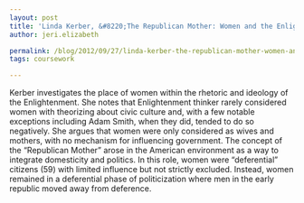 ```yaml
---
layout: post
title: 'Linda Kerber, &#8220;The Republican Mother: Women and the Enlightenment – An American Perspective&#8221;'
author: jeri.elizabeth

permalink: /blog/2012/09/27/linda-kerber-the-republican-mother-women-and-the-enlightenment-an-american-perspective/
tags: coursework

---
```

Kerber investigates the place of women within the rhetoric and ideology of the Enlightenment. She notes that Enlightenment thinker rarely considered women with theorizing about civic culture and, with a few notable exceptions including Adam Smith, when they did, tended to do so negatively. She argues that women were only considered as wives and mothers, with no mechanism for influencing government. The concept of the &#8220;Republican Mother&#8221; arose in the American environment as a way to integrate domesticity and politics. In this role, women were &#8220;deferential&#8221; citizens (59) with limited influence but not strictly excluded. Instead, women remained in a deferential phase of politicization where men in the early republic moved away from deference.
